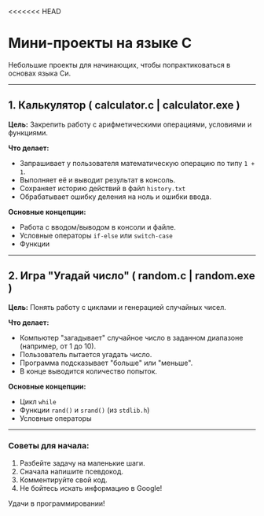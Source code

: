 <<<<<<< HEAD
# Мини-проекты на языке C

Небольшие проекты для начинающих, чтобы попрактиковаться в основах языка Си.

---

## 1. Калькулятор ( calculator.c | calculator.exe )

**Цель:** Закрепить работу с арифметическими операциями, условиями и функциями.

**Что делает:**
*   Запрашивает у пользователя математическую операцию по типу `1 + 1`.
*   Выполняет её и выводит результат в консоль.
*   Сохраняет историю действий в файл `history.txt`
*   Обрабатывает ошибку деления на ноль и ошибки ввода.

**Основные концепции:**
*   Работа с вводом/выводом в консоли и файле.
*   Условные операторы `if-else` или `switch-case`
*   Функции

---

## 2. Игра "Угадай число" ( random.c | random.exe )

**Цель:** Понять работу с циклами и генерацией случайных чисел.

**Что делает:**
*   Компьютер "загадывает" случайное число в заданном диапазоне (например, от 1 до 10).
*   Пользователь пытается угадать число.
*   Программа подсказывает "больше" или "меньше".
*   В конце выводится количество попыток.

**Основные концепции:**
*   Цикл `while`
*   Функции `rand()` и `srand()` (из `stdlib.h`)
*   Условные операторы

---

### Советы для начала:
1.  Разбейте задачу на маленькие шаги.
2.  Сначала напишите псевдокод.
3.  Комментируйте свой код.
4.  Не бойтесь искать информацию в Google!

Удачи в программировании!
